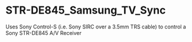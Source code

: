 # STR-DE845_Samsung_TV_Sync
Uses Sony Control-S (i.e. Sony SIRC over a 3.5mm TRS cable) to control a Sony STR-DE845 A/V Receiver
